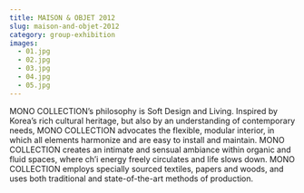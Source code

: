 ```yaml
---
title: MAISON & OBJET 2012
slug: maison-and-objet-2012
category: group-exhibition
images:
  - 01.jpg
  - 02.jpg
  - 03.jpg
  - 04.jpg
  - 05.jpg
---
```


MONO COLLECTION’s philosophy is Soft Design and Living. Inspired by Korea’s rich cultural heritage, but also by an understanding of contemporary needs, MONO COLLECTION advocates the flexible, modular interior, in which all elements harmonize and are easy to install and maintain. MONO COLLECTION creates an intimate and sensual ambiance within organic and fluid spaces, where ch’i energy freely circulates and life slows down. MONO COLLECTION employs specially sourced textiles, papers and woods, and uses both traditional and state-of-the-art methods of production.
